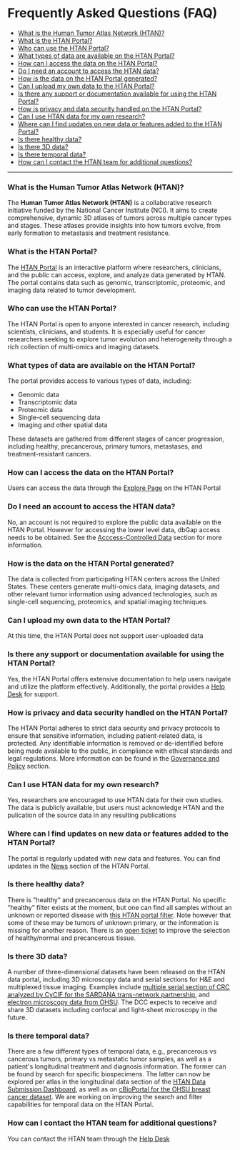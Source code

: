 # Frequently Asked Questions (FAQ)

- [What is the Human Tumor Atlas Network (HTAN)?](#what-is-the-human-tumor-atlas-network-htan)
- [What is the HTAN Portal?](#what-is-the-htan-portal)
- [Who can use the HTAN Portal?](#who-can-use-the-htan-portal)
- [What types of data are available on the HTAN Portal?](#what-types-of-data-are-available-on-the-htan-portal)
- [How can I access the data on the HTAN Portal?](#how-can-i-access-the-data-on-the-htan-portal)
- [Do I need an account to access the HTAN data?](#do-i-need-an-account-to-access-the-htan-data)
- [How is the data on the HTAN Portal generated?](#how-is-the-data-on-the-htan-portal-generated)
- [Can I upload my own data to the HTAN Portal?](#can-i-upload-my-own-data-to-the-htan-portal)
- [Is there any support or documentation available for using the HTAN Portal?](#is-there-any-support-or-documentation-available-for-using-the-htan-portal)
- [How is privacy and data security handled on the HTAN Portal?](#how-is-privacy-and-data-security-handled-on-the-htan-portal)
- [Can I use HTAN data for my own research?](#can-i-use-htan-data-for-my-own-research)
- [Where can I find updates on new data or features added to the HTAN Portal?](#where-can-i-find-updates-on-new-data-or-features-added-to-the-htan-portal)
- [Is there healthy data?](#is-there-healthy-data)
- [Is there 3D data?](#is-there-3d-data)
- [Is there temporal data?](#is-there-temporal-data)
- [How can I contact the HTAN team for additional questions?](#how-can-i-contact-the-htan-team-for-additional-questions)

---

### What is the Human Tumor Atlas Network (HTAN)?

The **Human Tumor Atlas Network (HTAN)** is a collaborative research initiative funded by the National Cancer Institute (NCI). It aims to create comprehensive, dynamic 3D atlases of tumors across multiple cancer types and stages. These atlases provide insights into how tumors evolve, from early formation to metastasis and treatment resistance.

### What is the HTAN Portal?

The [HTAN Portal](https://humantumoratlas.org) is an interactive platform where researchers, clinicians, and the public can access, explore, and analyze data generated by HTAN. The portal contains data such as genomic, transcriptomic, proteomic, and imaging data related to tumor development.

### Who can use the HTAN Portal?

The HTAN Portal is open to anyone interested in cancer research, including scientists, clinicians, and students. It is especially useful for cancer researchers seeking to explore tumor evolution and heterogeneity through a rich collection of multi-omics and imaging datasets.

### What types of data are available on the HTAN Portal?

The portal provides access to various types of data, including:

- Genomic data
- Transcriptomic data
- Proteomic data
- Single-cell sequencing data
- Imaging and other spatial data 

These datasets are gathered from different stages of cancer progression, including healthy, precancerous, primary tumors, metastases, and treatment-resistant cancers.

### How can I access the data on the HTAN Portal?

Users can access the data through the [Explore Page](https://humantumoratlas.org/explore) on the HTAN Portal

### Do I need an account to access the HTAN data?

No, an account is not required to explore the public data available on the HTAN Portal. However for accessing the lower level data, dbGap access needs to be obtained. See the [Acccess-Controlled Data](.//access_controlled/introduction/) section for more information.

### How is the data on the HTAN Portal generated?

The data is collected from participating HTAN centers across the United States. These centers generate multi-omics data, imaging datasets, and other relevant tumor information using advanced technologies, such as single-cell sequencing, proteomics, and spatial imaging techniques.

### Can I upload my own data to the HTAN Portal?

At this time, the HTAN Portal does not support user-uploaded data

### Is there any support or documentation available for using the HTAN Portal?

Yes, the HTAN Portal offers extensive documentation to help users navigate and utilize the platform effectively. Additionally, the portal provides a [Help Desk](https://sagebionetworks.jira.com/servicedesk/customer/portal/1) for support.

### How is privacy and data security handled on the HTAN Portal?

The HTAN Portal adheres to strict data security and privacy protocols to ensure that sensitive information, including patient-related data, is protected. Any identifiable information is removed or de-identified before being made available to the public, in compliance with ethical standards and legal regulations. More information can be found in the [Governance and Policy](.//addtnl_info/governance) section.

### Can I use HTAN data for my own research?

Yes, researchers are encouraged to use HTAN data for their own studies. The data is publicly available, but users must acknowledge HTAN and the pulication of the source data in any resulting publications

### Where can I find updates on new data or features added to the HTAN Portal?

The portal is regularly updated with new data and features. You can find updates in the [News](https://humantumoratlas.org/data-updates) section of the HTAN Portal.

### Is there healthy data?

There is "healthy" and precancerous data on the HTAN Portal. No specific “healthy” filter exists at the moment, but one can find all samples without an unknown or reported disease with [this HTAN portal filter](https://humantumoratlas.org/explore?selectedFilters=%5B%7B%22value%22%3A%22Not+Reported%22%2C%22group%22%3A%22PrimaryDiagnosis%22%2C%22count%22%3A11996%2C%22isSelected%22%3Afalse%7D%2C%7B%22value%22%3A%22unknown%22%2C%22group%22%3A%22PrimaryDiagnosis%22%2C%22count%22%3A3388%2C%22isSelected%22%3Afalse%7D%5D). Note however that some of these may be tumors of unknown primary, or the information is missing for another reason. There is an [open ticket](https://github.com/ncihtan/htan-portal/issues/678) to improve the selection of healthy/normal and precancerous tissue.

### Is there 3D data?

A number of three-dimensional datasets have been released on the HTAN data portal, including 3D microscopy data and serial sections for H&E and multiplexed tissue imaging. Examples include [multiple serial section of CRC analyzed by CyCIF for the SARDANA trans-network partnership](https://data.humantumoratlas.org/explore?selectedFilters=%5B%7B%22value%22%3A%22CyCIF%22%2C%22group%22%3A%22assayName%22%2C%22count%22%3A3789%2C%22isSelected%22%3Afalse%7D%2C%7B%22value%22%3A%22HTAN+TNP+SARDANA%22%2C%22group%22%3A%22AtlasName%22%2C%22count%22%3A190%2C%22isSelected%22%3Afalse%7D%5D), and [electron microscopy data from OHSU](https://data.humantumoratlas.org/explore?selectedFilters=%5B%7B%22value%22%3A%22Electron+Microscopy%22%2C%22group%22%3A%22assayName%22%2C%22count%22%3A93000%2C%22isSelected%22%3Afalse%7D%5D). The DCC expects to receive and share 3D datasets including confocal and light-sheet microscopy in the future.

### Is there temporal data?

There are a few different types of temporal data, e.g., precancerous vs cancerous tumors, primary vs metastatic tumor samples, as well as a patient's longitudinal treatment and diagnosis information. The former can be found by search for specific biospecimens. The latter can now be explored per atlas in the longitudinal data section of the [HTAN Data Submission Dashboard](https://htan_dashboard.surge.sh/), as well as on [cBioPortal for the OHSU breast cancer dataset](https://www.cbioportal.org/patient?studyId=brca_hta9_htan_2022&caseId=HTA9_1#navCaseIds=brca_hta9_htan_2022:HTA9_1). We are working on improving the search and filter capabilities for temporal data on the HTAN Portal.


### How can I contact the HTAN team for additional questions?

You can contact the HTAN team through the [Help Desk](https://sagebionetworks.jira.com/servicedesk/customer/portal/1)